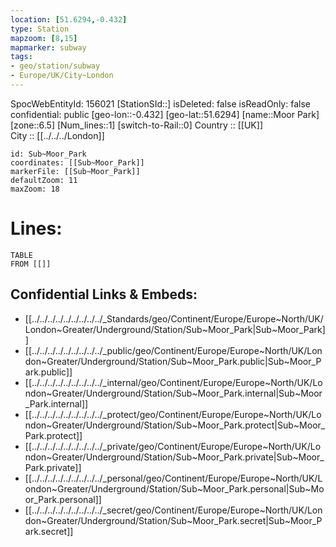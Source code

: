 ```yaml
---
location: [51.6294,-0.432] 
type: Station 
mapzoom: [8,15] 
mapmarker: subway 
tags:
- geo/station/subway
- Europe/UK/City~London
---
```

SpocWebEntityId: 156021
[StationSId::] 
isDeleted: false
isReadOnly: false
confidential: public
[geo-lon::-0.432] 
[geo-lat::51.6294] 
[name::Moor Park] 
[zone::6.5] 
[Num_lines::1] 
[switch-to-Rail::0] 
Country :: [[UK]]  
City :: [[../../../London]]  


```leaflet
id: Sub~Moor_Park
coordinates: [[Sub~Moor_Park]] 
markerFile: [[Sub~Moor_Park]] 
defaultZoom: 11 
maxZoom: 18
```


# Lines: 
```dataview
TABLE 
FROM [[]] 
```

## Confidential Links & Embeds: 
- [[../../../../../../../../../_Standards/geo/Continent/Europe/Europe~North/UK/London~Greater/Underground/Station/Sub~Moor_Park|Sub~Moor_Park]] 
- [[../../../../../../../../../_public/geo/Continent/Europe/Europe~North/UK/London~Greater/Underground/Station/Sub~Moor_Park.public|Sub~Moor_Park.public]] 
- [[../../../../../../../../../_internal/geo/Continent/Europe/Europe~North/UK/London~Greater/Underground/Station/Sub~Moor_Park.internal|Sub~Moor_Park.internal]] 
- [[../../../../../../../../../_protect/geo/Continent/Europe/Europe~North/UK/London~Greater/Underground/Station/Sub~Moor_Park.protect|Sub~Moor_Park.protect]] 
- [[../../../../../../../../../_private/geo/Continent/Europe/Europe~North/UK/London~Greater/Underground/Station/Sub~Moor_Park.private|Sub~Moor_Park.private]] 
- [[../../../../../../../../../_personal/geo/Continent/Europe/Europe~North/UK/London~Greater/Underground/Station/Sub~Moor_Park.personal|Sub~Moor_Park.personal]] 
- [[../../../../../../../../../_secret/geo/Continent/Europe/Europe~North/UK/London~Greater/Underground/Station/Sub~Moor_Park.secret|Sub~Moor_Park.secret]] 
